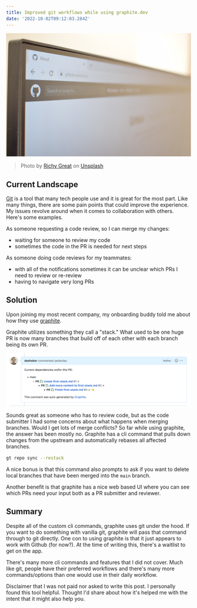 ```yaml
---
title: Improved git workflows while using graphite.dev
date: '2022-10-02T09:12:03.284Z'
---
```


![Github on a computer screen](./github-screen.jpg)

> Photo by <a href="https://unsplash.com/@richygreat?utm_source=unsplash&utm_medium=referral&utm_content=creditCopyText">Richy Great</a> on <a href="https://unsplash.com/s/photos/github?utm_source=unsplash&utm_medium=referral&utm_content=creditCopyText">Unsplash</a>

## Current Landscape

[Git](https://git-scm.com/) is a tool that many tech people use and it is great for the most part. Like many things, there are some pain points that could improve the experience. My issues revolve around when it comes to collaboration with others. Here's some examples.

As someone requesting a code review, so I can merge my changes:

- waiting for someone to review my code
- sometimes the code in the PR is needed for next steps

As someone doing code reviews for my teammates:

- with all of the notifications sometimes it can be unclear which PRs I need to review or re-review
- having to navigate very long PRs

## Solution

Upon joining my most recent company, my onboarding buddy told me about how they use [graphite](https://graphite.dev/).

Graphite utilizes something they call a "stack." What used to be one huge PR is now many branches that build off of each other with each branch being its own PR.

![PR comment of a stack](./graphite.png)

Sounds great as someone who has to review code, but as the code submitter I had some concerns about what happens when merging branches. Would I get lots of merge conflicts? So far while using graphite, the answer has been mostly no. Graphite has a cli command  that pulls down changes from the upstream and automatically rebases all affected branches.

```sh
gt repo sync --restack
```

A nice bonus is that this command also prompts to ask if you want to delete local branches that have been merged into the `main` branch.

Another benefit is that graphite has a nice web based UI where you can see which PRs need your input both as a PR submitter and reviewer.

## Summary

Despite all of the custom cli commands, graphite uses git under the hood. If you want to do something with vanilla git, graphite will pass that command through to git directly. One con to using graphite is that it just appears to work with Github (for now?). At the time of writing this, there's a waitlist to get on the app.

There's many more cli commands and features that I did not cover. Much like git, people have their preferred workflows and there's many more commands/options than one would use in their daily workflow.

Disclaimer that I was not paid nor asked to write this post. I personally found this tool helpful. Thought I'd share about how it's helped me with the intent that it might also help you.
